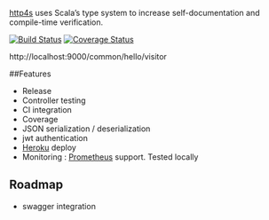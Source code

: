 
[http4s](http://http4s.org/) uses Scala’s type system to increase self-documentation and compile-time verification.

[![Build Status](https://travis-ci.org/sammyrulez/http4s-minimal.svg?branch=master)](https://travis-ci.org/sammyrulez/http4s-minimal)
[![Coverage Status](https://coveralls.io/repos/github/sammyrulez/http4s-minimal/badge.svg?branch=master)](https://coveralls.io/github/sammyrulez/http4s-minimal)


http://localhost:9000/common/hello/visitor

##Features

* Release
* Controller testing
* CI integration
* Coverage
* JSON serialization / deserialization
* jwt authentication
* [Heroku](https://http4s-minimal.herokuapp.com/common/hello/sam) deploy
* Monitoring : [Prometheus](https://prometheus.io) support. Tested  locally



## Roadmap

* swagger integration

